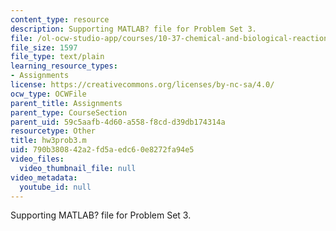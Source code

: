 ```yaml
---
content_type: resource
description: Supporting MATLAB? file for Problem Set 3.
file: /ol-ocw-studio-app/courses/10-37-chemical-and-biological-reaction-engineering-spring-2007/790b380842a2fd5aedc60e8272fa94e5_hw3prob3.m
file_size: 1597
file_type: text/plain
learning_resource_types:
- Assignments
license: https://creativecommons.org/licenses/by-nc-sa/4.0/
ocw_type: OCWFile
parent_title: Assignments
parent_type: CourseSection
parent_uid: 59c5aafb-4d60-a558-f8cd-d39db174314a
resourcetype: Other
title: hw3prob3.m
uid: 790b3808-42a2-fd5a-edc6-0e8272fa94e5
video_files:
  video_thumbnail_file: null
video_metadata:
  youtube_id: null
---
```

Supporting MATLAB? file for Problem Set 3.